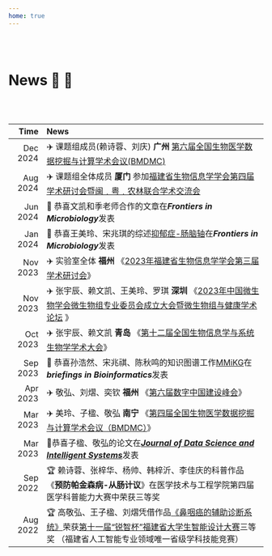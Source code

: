 ```yaml
---
home: true
---
```

<br><br>
# News :tada: :100:
<br><br>

| Time | News  |
|-----:|:---------|
| Dec 2024 |:airplane: 课题组成员(赖诗蓉、刘庆) **广州** [第六届全国生物医学数据挖掘与计算学术会议(BMDMC)](https://mp.weixin.qq.com/s/5EjJKgZ206A1uNG6tj0vYw)|
| Aug 2024 |:airplane: 课题组全体成员 **厦门** 参加[福建省生物信息学学会第四届学术研讨会暨闽﹒粤﹒农林联合学术交流会](https://nidshm.xmu.edu.cn/info/1012/2353.htm)|
| Jun 2024 |:page_with_curl:  恭喜文凯和季老师合作的文章在***Frontiers in Microbiology***发表 |
| Jan 2024 | :page_with_curl: 恭喜王美玲、宋兆琪的综述[抑郁症-肠脑轴](https://www.frontiersin.org/articles/10.3389/fmicb.2024.1292004/full)在***Frontiers in Microbiology***发表  |
| Nov 2023 | :airplane: 实验室全体 **福州** 《[2023年福建省生物信息学学会第三届学术研讨会](https://www.fjmu.edu.cn/2023/1201/c848a188200/page.htm)》 |
| Nov 2023 | :airplane: 张宇辰、赖文凯、王美玲、罗琪 **深圳** 《[2023年中国微生物学会微生物组专业委员会成立大会暨微生物组与健康学术论坛](https://www.microbiome-csm.org/) 》|
| Oct 2023  | :airplane: 张宇辰、赖文凯 **青岛** 《[第十二届全国生物信息学与系统生物学学术大会](https://ccbsb2023.casconf.cn/)》 |
| Sep 2023  | :page_with_curl: 恭喜孙浩然、宋兆祺、陈秋鸣的知识图谱工作[MMiKG](https://pubmed.ncbi.nlm.nih.gov/37779250/)在***briefings in Bioinformatics***发表 |
| Apr 2023  | :airplane: 敬弘、刘熠、奕钦 **福州** 《[第六届数字中国建设峰会](http://www.gov.cn/lianbo/2023-04/04/content_5749971.htm)》 |
| Mar 2023  | :airplane: 美玲、子楹、敬弘 **南宁** 《[第四届全国生物医学数据挖掘与计算学术会议（BMDMC）](https://mp.weixin.qq.com/s/FocrM62WM4Em83s4pr6F0g)》 |
| Mar 2023  |:page_with_curl:恭喜子楹、敬弘的论文在[***Journal of Data Science and Intelligent Systems***](https://doi.org/10.47852/bonviewJDSIS3202744)发表 |
| Sep 2022  | :trophy: 赖诗蓉、张梓华、杨帅、韩梓沂、李佳庆的科普作品《**预防帕金森病-从肠计议**》在医学技术与工程学院第四届医学科普能力大赛中荣获三等奖 |
| Aug 2022  | :trophy: 高敬弘、王子楹、刘熠凭借作品[《鼻咽癌的辅助诊断系统》](https://mp.weixin.qq.com/s/BTsjq3a1YjFcrhw84WjpvQ)荣获[第十一届“锐智杯”福建省大学生智能设计大赛](http://dfrzedu.com/match-lj/695.html)三等奖 （福建省人工智能专业领域唯一省级学科技能竞赛）| 

<br>
<br>
